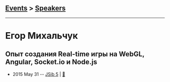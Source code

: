 ## [Events](../README.md) > [Speakers](../speakers.md)
---

# Егор Михальчук

## Опыт создания Real-time игры на WebGL, Angular, Socket.io и Node.js
- 2015 May 31 -- [JSib 5](https://www.youtube.com/watch?v=Y73XFQM-858)  | [:notebook:](https://www.slideshare.net/JSibNsk/10-realtime-webgl-angular-socketio-nodejs)  
